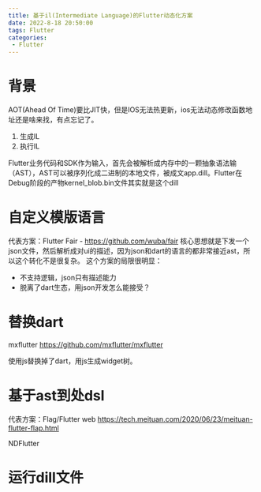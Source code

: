 ```yaml
---
title: 基于il(Intermediate Language)的Flutter动态化方案
date: 2022-8-18 20:50:00
tags: Flutter
categories:
 - Flutter
---
```

# 背景
AOT(Ahead Of Time)要比JIT快，但是IOS无法热更新，ios无法动态修改函数地址还是啥来找，有点忘记了。
1. 生成IL
2. 执行IL

Flutter业务代码和SDK作为输入，首先会被解析成内存中的一颗抽象语法输（AST），AST可以被序列化成二进制的本地文件，被成文app.dill。Flutter在Debug阶段的产物kernel_blob.bin文件其实就是这个dill

# 自定义模版语言
代表方案：Flutter Fair - https://github.com/wuba/fair
核心思想就是下发一个json文件，然后解析成对ui的描述，因为json和dart的语言的都非常接近ast，所以这个转化不是很复杂。
这个方案的局限很明显：
- 不支持逻辑，json只有描述能力
- 脱离了dart生态，用json开发怎么能接受？

# 替换dart
mxflutter https://github.com/mxflutter/mxflutter

使用js替换掉了dart，用js生成widget树。

# 基于ast到处dsl

代表方案：Flag/Flutter web
https://tech.meituan.com/2020/06/23/meituan-flutter-flap.html

NDFlutter



# 运行dill文件
